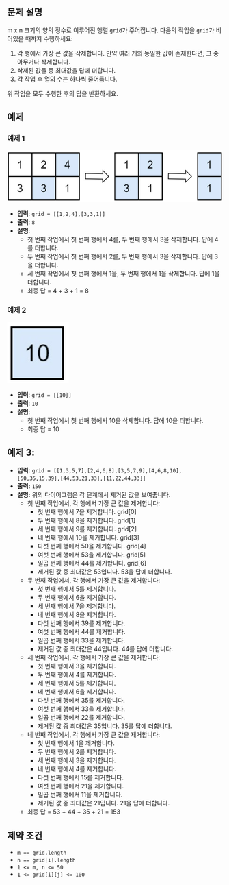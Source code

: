 ## 문제 설명

m x n 크기의 양의 정수로 이루어진 행렬 `grid`가 주어집니다. 다음의 작업을 `grid`가 비어있을 때까지 수행하세요:

1. 각 행에서 가장 큰 값을 삭제합니다. 만약 여러 개의 동일한 값이 존재한다면, 그 중 아무거나 삭제합니다.
2. 삭제된 값들 중 최대값을 답에 더합니다.
3. 각 작업 후 열의 수는 하나씩 줄어듭니다.

위 작업을 모두 수행한 후의 답을 반환하세요.

## 예제

### 예제 1
![example1](example1.png)
- **입력**: `grid = [[1,2,4],[3,3,1]]`
- **출력**: `8`
- **설명**: 
  - 첫 번째 작업에서 첫 번째 행에서 4를, 두 번째 행에서 3을 삭제합니다. 답에 4를 더합니다.
  - 두 번째 작업에서 첫 번째 행에서 2를, 두 번째 행에서 3을 삭제합니다. 답에 3을 더합니다.
  - 세 번째 작업에서 첫 번째 행에서 1을, 두 번째 행에서 1을 삭제합니다. 답에 1을 더합니다.
  - 최종 답 = 4 + 3 + 1 = 8

### 예제 2
![example2](example2.png)
- **입력**: `grid = [[10]]`
- **출력**: `10`
- **설명**: 
  - 첫 번째 작업에서 첫 번째 행에서 10을 삭제합니다. 답에 10을 더합니다.
  - 최종 답 = 10

## 예제 3:
- **입력:** `grid = [[1,3,5,7],[2,4,6,8],[3,5,7,9],[4,6,8,10],[50,35,15,39],[44,53,21,33],[11,22,44,33]]`
- **출력:** `150`
- **설명:** 위의 다이어그램은 각 단계에서 제거된 값을 보여줍니다.
  - 첫 번째 작업에서, 각 행에서 가장 큰 값을 제거합니다:
    - 첫 번째 행에서 7을 제거합니다. grid[0]
    - 두 번째 행에서 8을 제거합니다. grid[1]
    - 세 번째 행에서 9를 제거합니다. grid[2]
    - 네 번째 행에서 10을 제거합니다. grid[3]
    - 다섯 번째 행에서 50을 제거합니다. grid[4]
    - 여섯 번째 행에서 53을 제거합니다. grid[5]
    - 일곱 번째 행에서 44를 제거합니다. grid[6]
    - 제거된 값 중 최대값은 53입니다. 53을 답에 더합니다.
  - 두 번째 작업에서, 각 행에서 가장 큰 값을 제거합니다:
    - 첫 번째 행에서 5를 제거합니다.
    - 두 번째 행에서 6을 제거합니다.
    - 세 번째 행에서 7을 제거합니다.
    - 네 번째 행에서 8을 제거합니다.
    - 다섯 번째 행에서 39를 제거합니다.
    - 여섯 번째 행에서 44를 제거합니다.
    - 일곱 번째 행에서 33을 제거합니다.
    - 제거된 값 중 최대값은 44입니다. 44를 답에 더합니다.
  - 세 번째 작업에서, 각 행에서 가장 큰 값을 제거합니다:
    - 첫 번째 행에서 3을 제거합니다.
    - 두 번째 행에서 4를 제거합니다.
    - 세 번째 행에서 5를 제거합니다.
    - 네 번째 행에서 6을 제거합니다.
    - 다섯 번째 행에서 35를 제거합니다.
    - 여섯 번째 행에서 33을 제거합니다.
    - 일곱 번째 행에서 22를 제거합니다.
    - 제거된 값 중 최대값은 35입니다. 35를 답에 더합니다.
  - 네 번째 작업에서, 각 행에서 가장 큰 값을 제거합니다:
    - 첫 번째 행에서 1을 제거합니다.
    - 두 번째 행에서 2를 제거합니다.
    - 세 번째 행에서 3을 제거합니다.
    - 네 번째 행에서 4를 제거합니다.
    - 다섯 번째 행에서 15를 제거합니다.
    - 여섯 번째 행에서 21을 제거합니다.
    - 일곱 번째 행에서 11을 제거합니다.
    - 제거된 값 중 최대값은 21입니다. 21을 답에 더합니다.
  - 최종 답 = 53 + 44 + 35 + 21 = 153

## 제약 조건

- `m == grid.length`
- `n == grid[i].length`
- `1 <= m, n <= 50`
- `1 <= grid[i][j] <= 100`